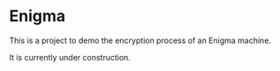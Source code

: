 # Enigma

This is a project to demo the encryption process of an Enigma machine.

It is currently under construction.